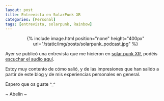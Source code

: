 ```yaml
---
layout: post
title: Entrevista en SolarPunk XR 
categories: [Personal]
tags: [entrevista, solarpunk, Rainbow]
---
```


<center>
{% include image.html position="none" height="400px" url="/static/img/posts/solarpunk_podcast.jpg" %}
</center>

Ayer se publicó una entrevista que me hicieron en [solar punk XR](https://solarpunk.extinctionrebellion.es/), podéis [escuchar el audio aquí](https://open.audio/library/tracks/427814).

Estoy muy contento de cómo salió, y de las impresiones que han salido a partir de este blog y de mis experiencias personales en general.

Espero que os guste ^_^

~ Abelín ~
